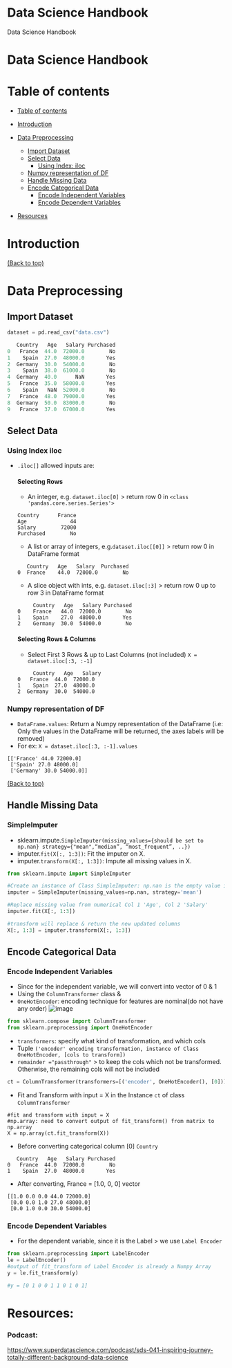 # Data Science Handbook
Data Science Handbook

# Data Science Handbook
# Table of contents

- [Table of contents](#table-of-contents)
- [Introduction](#introduction)
- [Data Preprocessing](#Data-Preprocessing)
  - [Import Dataset](#import-dataset)
  - [Select Data](#select-data)
    - [Using Index: iloc](#using-index-iloc)
  - [Numpy representation of DF](#Numpy-representation-of-DF)
  - [Handle Missing Data](#handle-missing-data)
  - [Encode Categorical Data](#Encode-Categorical-Data)
    - [Encode Independent Variables](#Encode-Independent-Variables)
    - [Encode Dependent Variables](#Encode-Dependent-Variables)
    
- [Resources](#resources)


# Introduction 


[(Back to top)](#table-of-contents)

# Data Preprocessing 
## Import Dataset
```python
dataset = pd.read_csv("data.csv")

   Country   Age   Salary Purchased
0   France  44.0  72000.0        No
1    Spain  27.0  48000.0       Yes
2  Germany  30.0  54000.0        No
3    Spain  38.0  61000.0        No
4  Germany  40.0      NaN       Yes
5   France  35.0  58000.0       Yes
6    Spain   NaN  52000.0        No
7   France  48.0  79000.0       Yes
8  Germany  50.0  83000.0        No
9   France  37.0  67000.0       Yes
```
## Select Data
### Using Index iloc
- `.iloc[]` allowed inputs are:
  #### Selecting Rows
  - An integer, e.g. `dataset.iloc[0]` > return row 0 in `<class 'pandas.core.series.Series'>`
  ```
  Country      France
  Age              44
  Salary        72000
  Purchased        No
  ```
  - A list or array of integers, e.g.`dataset.iloc[[0]]` > return row 0 in DataFrame format
  ```
     Country   Age   Salary  Purchased
  0  France    44.0  72000.0        No
  ```
  - A slice object with ints, e.g. `dataset.iloc[:3]` > return row 0 up to row 3 in DataFrame format
  ```
       Country   Age   Salary Purchased
  0    France   44.0  72000.0        No
  1    Spain    27.0  48000.0       Yes
  2    Germany  30.0  54000.0        No
  ```
  #### Selecting Rows & Columns
  - Select First 3 Rows & up to Last Columns (not included) `X = dataset.iloc[:3, :-1]`
  ```
       Country   Age   Salary
  0   France  44.0  72000.0
  1    Spain  27.0  48000.0
  2  Germany  30.0  54000.0
  ```
### Numpy representation of DF
- `DataFrame.values`: Return a Numpy representation of the DataFrame (i.e: Only the values in the DataFrame will be returned, the axes labels will be removed)
- For ex: `X = dataset.iloc[:3, :-1].values`
```
[['France' 44.0 72000.0]
 ['Spain' 27.0 48000.0]
 ['Germany' 30.0 54000.0]]
```
[(Back to top)](#table-of-contents)

## Handle Missing Data
### SimpleImputer
-  sklearn.impute.`SimpleImputer(missing_values={should be set to np.nan} strategy={"mean",“median”, “most_frequent”, ..})`
- imputer.`fit(X[:, 1:3])`:	Fit the imputer on X.
- imputer.`transform(X[:, 1:3])`: 	Impute all missing values in X.

```Python
from sklearn.impute import SimpleImputer

#Create an instance of Class SimpleImputer: np.nan is the empty value in the dataset
imputer = SimpleImputer(missing_values=np.nan, strategy='mean')

#Replace missing value from numerical Col 1 'Age', Col 2 'Salary'
imputer.fit(X[:, 1:3]) 

#transform will replace & return the new updated columns
X[:, 1:3] = imputer.transform(X[:, 1:3])
```

## Encode Categorical Data
### Encode Independent Variables
- Since for the independent variable, we will convert into vector of 0 & 1
- Using the `ColumnTransformer` class & 
- `OneHotEncoder`:  encoding technique for features are nominal(do not have any order)
![image](https://user-images.githubusercontent.com/64508435/104794298-a86e6f80-57e1-11eb-8ffc-aee2178762d1.png)

```Python
from sklearn.compose import ColumnTransformer
from sklearn.preprocessing import OneHotEncoder
```
- `transformers`: specify what kind of transformation, and which cols
- Tuple `('encoder' encoding transformation, instance of Class OneHotEncoder, [cols to transform])`
- `remainder ="passthrough"` > to keep the cols which not be transformed. Otherwise, the remaining cols will not be included 
```Python
ct = ColumnTransformer(transformers=[('encoder', OneHotEncoder(), [0])] , remainder="passthrough" )
```
- Fit and Transform with input = X in the Instance `ct` of class `ColumnTransformer`
```
#fit and transform with input = X
#np.array: need to convert output of fit_transform() from matrix to np.array
X = np.array(ct.fit_transform(X))
```
- Before converting categorical column [0] `Country`
```
   Country   Age   Salary Purchased
0   France  44.0  72000.0        No
1    Spain  27.0  48000.0       Yes
```
- After converting, France = [1.0, 0, 0] vector
```
[[1.0 0.0 0.0 44.0 72000.0]
 [0.0 0.0 1.0 27.0 48000.0]
 [0.0 1.0 0.0 30.0 54000.0]
```

### Encode Dependent Variables
- For the dependent variable, since it is the Label > we use `Label Encoder`
```Python
from sklearn.preprocessing import LabelEncoder
le = LabelEncoder()
#output of fit_transform of Label Encoder is already a Numpy Array
y = le.fit_transform(y)

#y = [0 1 0 0 1 1 0 1 0 1]
```


# Resources:
### Podcast:
https://www.superdatascience.com/podcast/sds-041-inspiring-journey-totally-different-background-data-science




